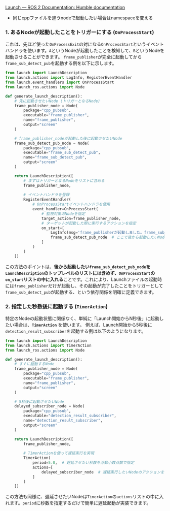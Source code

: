 [Launch — ROS 2 Documentation: Humble documentation](https://docs.ros.org/en/humble/Tutorials/Intermediate/Launch/Launch-Main.html)
- 同じcppファイルを違うnodeで起動したい場合はnamespaceを変える

### 1. あるNodeが起動したことをトリガーにする (`OnProcessStart`)

これは、先ほど使った`OnProcessExit`の対になる`OnProcessStart`というイベントハンドラを使います。`A`というNodeが起動したことを検知して、`B`というNodeを起動させることができます。
`frame_publisher`が完全に起動してから`frame_sub_detect_pub`を起動する例を以下に示します。
```python
from launch import LaunchDescription
from launch.actions import LogInfo, RegisterEventHandler
from launch.event_handlers import OnProcessStart
from launch_ros.actions import Node

def generate_launch_description():
    # 先に起動させたいNode (トリガーとなるNode)
    frame_publisher_node = Node(
        package="cpp_pubsub",
        executable="frame_publisher",
        name="frame_publisher",
        output="screen"
    )

    # frame_publisher_nodeが起動した後に起動させたいNode
    frame_sub_detect_pub_node = Node(
        package="cpp_pubsub",
        executable="frame_sub_detect_pub",
        name="frame_sub_detect_pub",
        output="screen"
    )

    return LaunchDescription([
        # まずはトリガーとなるNodeをリストに含める
        frame_publisher_node,
        
        # イベントハンドラを登録
        RegisterEventHandler(
            # OnProcessStartイベントハンドラを使用
            event_handler=OnProcessStart(
                # 監視対象のNodeを指定
                target_action=frame_publisher_node,
                # ターゲットが起動した際に実行するアクションを指定
                on_start=[
                    LogInfo(msg='frame_publisherが起動しました。frame_sub_detect_pubを起動します。'),
                    frame_sub_detect_pub_node  # ここで後から起動したいNodeのアクションを記述
                ]
            )
        )
    ])
```

この方法のポイントは、**後から起動したい`frame_sub_detect_pub_node`を`LaunchDescription`のトップレベルのリストには含めず、`OnProcessStart`の`on_start`リストの中に入れる**ことです。これにより、Launchファイルの起動時には`frame_publisher`だけが起動し、その起動が完了したことをトリガーとして`frame_sub_detect_pub`が起動する、という依存関係を明確に定義できます。

### 2. 指定した秒数後に起動する (`TimerAction`)

特定のNodeの起動状態に関係なく、単純に「Launch開始からN秒後」に起動したい場合は、**`TimerAction`** を使います。
例えば、Launch開始から5秒後に`detection_result_subscriber`を起動する例は以下のようになります。

```python
from launch import LaunchDescription
from launch.actions import TimerAction
from launch_ros.actions import Node

def generate_launch_description():
    # すぐに起動するNode
    frame_publisher_node = Node(
        package="cpp_pubsub",
        executable="frame_publisher",
        name="frame_publisher",
        output="screen"
    )

    # 5秒後に起動させたいNode
    delayed_subscriber_node = Node(
        package="cpp_pubsub",
        executable="detection_result_subscriber",
        name="detection_result_subscriber",
        output="screen"
    )

    return LaunchDescription([
        frame_publisher_node,
        
        # TimerActionを使って遅延実行を実現
        TimerAction(
            period=5.0,  # 遅延させたい秒数を浮動小数点数で指定
            actions=[
                delayed_subscriber_node  # 遅延実行したいNodeのアクションをリストで渡す
            ]
        )
    ])
```

この方法も同様に、遅延させたいNodeは`TimerAction`の`actions`リストの中に入れます。`period`に秒数を指定するだけで簡単に遅延起動が実装できます。